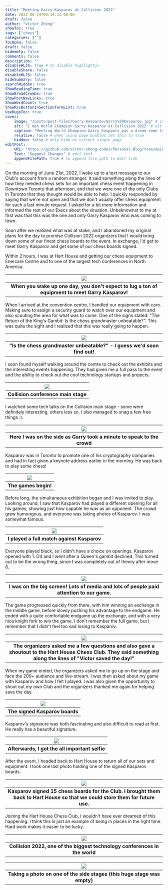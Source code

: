 ```yaml
---
title: "Meeting Garry Kasparov at Collision 2022"
date: 2022-06-24T00:14:13-08:00
draft: false
author: "Victor Zheng"
showToc: true
tags: ["chess"]
categories: [""]
TocOpen: false
draft: false
hidemeta: false
comments: false
description: ""
disableHLJS: true # to disable highlightjs
disableShare: false
disableHLJS: false
hideSummary: false
searchHidden: true
ShowReadingTime: true
ShowBreadCrumbs: true
ShowPostNavLinks: true
ShowWordCount: true
ShowRssButtonInSectionTermList: true
UseHugoToc: true
cover:
    image: "/posts/post-files/Garry-Kasparov/Garry%20Kasparov.jpg" # image path/url
    alt: "I met World Champion Garry Kasparov at Collision 2022" # alt text
    caption: "Meeting World Champion Garry Kaspaorv was a dream come true" # display caption under cover
    relative: false # when using page bundles set this to true
    hidden: false # only hide on current single page
editPost:
    URL: "https://github.com/victor-zheng-codes/Personal-Blog/tree/main/content"
    Text: "Suggest Changes" # edit text
    appendFilePath: true # to append file path to Edit link
---
```


On the morning of June 21st, 2022, I woke up to a text message to our Club's account from a random stranger. It said something along the lines of how they needed chess sets for an important chess event happening in Downtown Toronto that afternoon, and that we were one of the only Clubs in Toronto that they thought would be able to help. I quickly responded by saying that we're not open and that we don't usually offer chess equipment for such a last minute request. I asked for a bit more information and informed the rest of our Execs about the situation. Unbeknownst to me at first was that this was the one and only Garry Kasparov who was coming to town. 

Soon after we realized what was at stake, and I abandoned my original plans for the day to promise Collision 2022 organizers that I would bring down some of our finest chess boards to the event. In exchange, I'd get to meet Garry Kasparov and get some of our chess boards signed. 

Within 2 hours, I was at Hart House and getting our chess equipment to Enercare Centre and to one of the largest tech conferences in North America. 

|![](/posts/post-files/Garry-Kasparov/kasparov1.JPG)|
| :--: |
| <b>When you wake up one day, you don't expect to lug a ton of equipment to meet Garry Kasparov!</b>|

When I arrived at the convention centre, I handled our equipment with care. Making sure to assign a security guard to watch over our equipment and also scouting the area for what was to come. One of the signs stated: "The Return of the King's Gambit: Is the chess grandmaster unbeatable?". This was quite the sight and I realized that this was really going to happen. 

|![](/posts/post-files/Garry-Kasparov/kasparov2.JPG)|
| :--: |
| <b>"Is the chess grandmaster unbeatable?" - I guess we'd soon find out!</b>|

I soon found myself walking around the centre to check out the exhibits and the interesting events happening. They had given me a full pass to the event and the ability to check out the cool technology startups and projects. 

|![](/posts/post-files/Garry-Kasparov/kasparov3.JPG)|
| :--: |
| <b>Collision conference main stage</b>|

I watched some tech talks on the Collision main stage - some were definitely interesting, others less so. I also managed to snag a few free things :). 

|![](/posts/post-files/Garry-Kasparov/kasparov4.JPG)|
| :--: |
| <b>Here I was on the side as Garry took a minute to speak to the crowd</b>|

Kasparov was in Toronto to promote one of his cryptography companies and had in fact given a keynote address earlier in the morning. He was back to play some chess! 

|![](/posts/post-files/Garry-Kasparov/kasparov8.JPG)|
| :--: |
| <b>The games begin!</b>|

Before long, the simultaneous exhibition began and I was invited to play. Looking around, I saw that Kasparov had played a different opening for all his games, showing just how capable he was as an opponent. The crowd grew humongous, and everyone was taking photos of Kasparov. I was somewhat famous. 

|![](/posts/post-files/Garry-Kasparov/kasparov6.jpg)|
| :--: |
| <b>I played a full match against Kasparov</b>|

 Everyone played black, so I didn't have a choice on openings. Kasparov opened with 1. D4 and I went after a Queen's gambit declined. This turned out to be the wrong thing, since I was completely out of theory after move 6.  

|![](/posts/post-files/Garry-Kasparov/kasparov7.jpg)|
| :--: |
| <b>I was on the big screen! Lots of media and lots of people paid attention to our game.</b>|

The game progressed quickly from there, with him winning an exchange in the middle game, before slowly pushing his advantage to the endgame. He ended with a quite comfortable endgame up the exchange, and with a very nice knight fork to win the game. I don't remember the full game, but I remember that I didn't feel too sad losing to Kasparov. 

|![](/posts/post-files/Garry-Kasparov/kasparov12.JPG)|
| :--: |
| <b>The organizers asked me a few questions and also gave a shoutout to the Hart House Chess Club. They said something along the lines of "Victor saved the day!"</b>|

When my game ended, the organizers asked me to go up on the stage and face the 200+ audience and live-stream. I was then asked about my game with Kasparov and how I felt I played. I was also given the opportunity to shout out my own Club and the organizers thanked me again for helping save the day. 

|![](/posts/post-files/Garry-Kasparov/kasparov11.JPG)|
| :--: |
| <b>The signed Kasparov boards</b>|

Kasparov's signature was both fascinating and also difficult to read at first. He really has a beautiful signature. 

|![](/posts/post-files/Garry-Kasparov/kasparov5.JPG)|
| :--: |
| <b>Afterwards, I got the all important selfie</b>|

After the event, I headed back to Hart House to return all of our sets and equipment. I took one last photo holding one of the signed Kasparov boards. 

|![](/posts/post-files/Garry-Kasparov/kasparov13.JPG)|
| :--: |
| <b>Kasparov signed 15 chess boards for the Club. I brought them back to Hart House so that we could store them for future use.</b>|

Joining the Hart House Chess Club, I wouldn't have ever dreamed of this happening. I think this is just an example of being in places in the right time. Hard work makes it easier to be lucky. 


|![](/posts/post-files/Garry-Kasparov/kasparov10.JPG)|
| :--: |
| <b>Collision 2022, one of the biggest technology conferences in the world</b>|

|![](/posts/post-files/Garry-Kasparov/kasparov9.JPG)|
| :--: |
| <b>Taking a photo on one of the side stages (this huge stage was empty)</b>|

